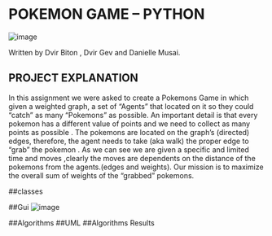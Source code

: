 
 # POKEMON GAME – PYTHON
![image](https://user-images.githubusercontent.com/92378800/148246982-aff9b0c4-3a54-4dae-81a7-7603a080096e.png)


Written by Dvir Biton , Dvir Gev and Danielle Musai.

## PROJECT EXPLANATION

In this assignment  we were asked to create a Pokemons Game in which given a weighted graph, a set of “Agents” that located on it so they could “catch” as many “Pokemons” as possible.
An important detail is that every pokemon has a different value of points  and we need to collect as many points as possible .
The pokemons are located on the graph’s (directed) edges, therefore, the agent needs to take (aka walk) the proper edge to “grab” the pokemon .
As we can see we are given a specific and limited time and moves ,clearly the moves are dependents on the distance of the pokemons from the agents.(edges and weights).
Our mission is to maximize the overall sum of weights of the “grabbed” pokemons.


##classes


##Gui
![image](https://user-images.githubusercontent.com/92378800/148246637-1c7fe8ac-5531-4a0b-8d05-651b6a56c333.png)

##Algorithms
##UML
##Algorithms Results

